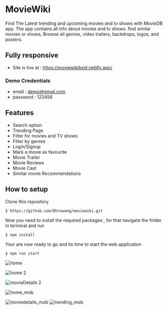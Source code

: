 # MovieWiki

Find The Latest trending and upcoming movies and tv shows with MovieDB app. The app contains all info about movies and tv shows. find similar movies or shows, Browse all genres, video trailers, backdrops, logos, and posters.

## Fully responsive 
* Site is live at : https://moviewikibyjd.netlify.app/
### Demo Credentials
* email : demo@gmail.com
* password : 123456


## Features

* Search option
* Trending Page
* Filter for movies and TV shows
* Filter by genres
* Login/Signup
* Mark a movie as favourite
* Movie Trailer 
* Movie Reviews 
* Movie Cast
* Similar movie Recommendations

## How to setup

Clone this repository

```
$ https://github.com/Dhruwang/moviewiki.git
```
Now you need to install the required packages ,
for that navigate the folder in terminal and run 
```
$ npm install
```
Your are now ready to go and its time to start the web application
```
$ npm run start
```
![home](https://user-images.githubusercontent.com/67850763/210183168-50c71a10-8622-4c3d-978e-1f2ca9ab04cd.png)

![home 2](https://user-images.githubusercontent.com/67850763/210183161-0536ebc6-809e-40b7-a838-09596377d419.png) 

![movieDetails 2](https://user-images.githubusercontent.com/67850763/210183174-69703c2d-f169-4b41-9cbb-8cd9a574c711.png)

![home_mob](https://user-images.githubusercontent.com/67850763/210183173-a60efc01-fab0-44c7-8907-d918de205bb2.png)

![moviedetails_mob](https://user-images.githubusercontent.com/67850763/210183177-9b59d85c-bfc8-4c71-9060-50e49da9870a.png)
![trending_mob](https://user-images.githubusercontent.com/67850763/210183178-acbc4d3a-f1a2-4325-9254-c064556eea2d.png)
